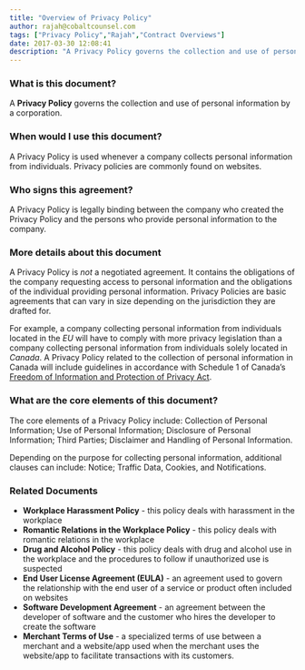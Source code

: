 ```yaml
---
title: "Overview of Privacy Policy"
author: rajah@cobaltcounsel.com
tags: ["Privacy Policy","Rajah","Contract Overviews"]
date: 2017-03-30 12:08:41
description: "A Privacy Policy governs the collection and use of personal information by a corporation."
---
```




 

### What is this document?
A **Privacy Policy** governs the collection and use of personal information by a corporation. 

 

### When would I use this document?
A Privacy Policy is used whenever a company collects personal information from individuals. Privacy policies are commonly found on websites.

 

### Who signs this agreement?
A Privacy Policy is legally binding between the company who created the Privacy Policy and the persons who provide personal information to the company.

 

### More details about this document
A Privacy Policy is *not* a negotiated agreement. It contains the obligations of the company requesting access to personal information and the obligations of the individual providing personal information. Privacy Policies are basic agreements that can vary in size depending on the jurisdiction they are drafted for. 

For example, a company collecting personal information from individuals located in the *EU* will have to comply with more privacy legislation than a company collecting personal information from individuals solely located in *Canada*. A Privacy Policy related to the collection of personal information in Canada will include guidelines in accordance with Schedule 1 of Canada’s [Freedom of Information and Protection of Privacy Act](http://www.parl.gc.ca/content/hoc/Bills/362/Government/C-6/C-6_4/C-6_4.pdf). 

 

### What are the core elements of this document?

The core elements of a Privacy Policy include: Collection of Personal Information; Use of Personal Information; Disclosure of Personal Information; Third Parties; Disclaimer and Handling of Personal Information.

Depending on the purpose for collecting personal information, additional clauses can include: Notice; Traffic Data, Cookies, and Notifications.

 

### Related Documents
- **Workplace Harassment Policy** - this policy deals with harassment in the workplace
- **Romantic Relations in the Workplace Policy** - this policy deals with romantic relations in the workplace
- **Drug and Alcohol Policy** - this policy deals with drug and alcohol use in the workplace and the procedures to follow if unauthorized use is suspected
- **End User License Agreement (EULA)** - an agreement used to govern the relationship with the end user of a service or product often included on websites
- **Software Development Agreement** - an agreement between the developer of software and the customer who hires the developer to create the software
- **Merchant Terms of Use** - a specialized terms of use between a merchant and a website/app used when the merchant uses the website/app to facilitate transactions with its customers.
